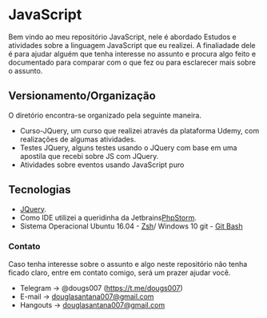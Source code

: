# JavaScript
Bem vindo ao meu repositório JavaScript, nele é abordado Estudos e atividades sobre a linguagem JavaScript que eu realizei. A finaliadade dele é para ajudar alguém que tenha interesse no assunto e procura algo feito e documentado para comparar com o que fez ou para esclarecer mais sobre o assunto.

## Versionamento/Organização
O diretório encontra-se organizado pela seguinte maneira.

* Curso-JQuery, um curso que realizei através da plataforma Udemy, com realizações de algumas atividades.
* Testes JQuery, alguns testes usando o JQuery com base em uma apostila que recebi sobre JS com JQuery.
* Atividades sobre eventos usando JavaScript puro

## Tecnologias

* [JQuery](https://jquery.com/).
* Como IDE utilizei a queridinha da Jetbrains[PhpStorm](https://www.jetbrains.com/phpstorm/).
* Sistema Operacional Ubuntu 16.04 - [Zsh](http://ohmyz.sh/)/ Windows 10 git - [Git Bash](https://git-scm.com/downloads)

### Contato

Caso tenha interesse sobre o assunto e algo neste repositório não tenha ficado claro, entre em contato comigo, será um prazer ajudar você.
* Telegram -> @dougs007 (https://t.me/dougs007)
* E-mail   -> douglasantana007@gmail.com
* Hangouts -> douglasantana007@gmail.com
